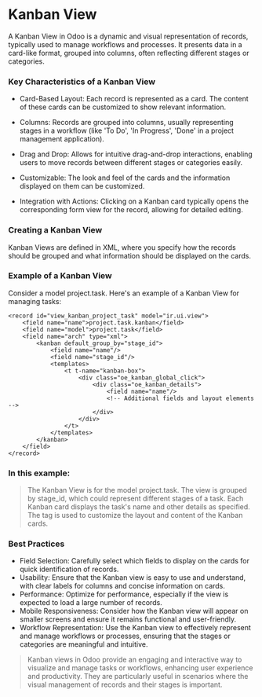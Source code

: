 # Kanban View
A Kanban View in Odoo is a dynamic and visual representation of records, typically used to manage workflows and processes. It presents data in a card-like format, grouped into columns, often reflecting different stages or categories.

### Key Characteristics of a Kanban View
- Card-Based Layout: Each record is represented as a card. The content of these cards can be customized to show relevant information.

- Columns: Records are grouped into columns, usually representing stages in a workflow (like 'To Do', 'In Progress', 'Done' in a project management application).

- Drag and Drop: Allows for intuitive drag-and-drop interactions, enabling users to move records between different stages or categories easily.

- Customizable: The look and feel of the cards and the information displayed on them can be customized.

- Integration with Actions: Clicking on a Kanban card typically opens the corresponding form view for the record, allowing for detailed editing.

### Creating a Kanban View
Kanban Views are defined in XML, where you specify how the records should be grouped and what information should be displayed on the cards.

### Example of a Kanban View
Consider a model project.task. Here's an example of a Kanban View for managing tasks:

```
<record id="view_kanban_project_task" model="ir.ui.view">
    <field name="name">project.task.kanban</field>
    <field name="model">project.task</field>
    <field name="arch" type="xml">
        <kanban default_group_by="stage_id">
            <field name="name"/>
            <field name="stage_id"/>
            <templates>
                <t t-name="kanban-box">
                    <div class="oe_kanban_global_click">
                        <div class="oe_kanban_details">
                            <field name="name"/>
                            <!-- Additional fields and layout elements -->
                        </div>
                    </div>
                </t>
            </templates>
        </kanban>
    </field>
</record>
```
### In this example:

> The Kanban View is for the model project.task.
The view is grouped by stage_id, which could represent different stages of a task.
Each Kanban card displays the task's name and other details as specified.
The <templates> tag is used to customize the layout and content of the Kanban cards.
### Best Practices
- Field Selection: Carefully select which fields to display on the cards for quick identification of records.
- Usability: Ensure that the Kanban view is easy to use and understand, with clear labels for columns and concise information on cards.
- Performance: Optimize for performance, especially if the view is expected to load a large number of records.
- Mobile Responsiveness: Consider how the Kanban view will appear on smaller screens and ensure it remains functional and user-friendly.
- Workflow Representation: Use the Kanban view to effectively represent and manage workflows or processes, ensuring that the stages or categories are meaningful and intuitive.
> Kanban views in Odoo provide an engaging and interactive way to visualize and manage tasks or workflows, enhancing user experience and productivity. They are particularly useful in scenarios where the visual management of records and their stages is important.






